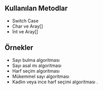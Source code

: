 
## Kullanılan Metodlar  
 
- Switch Case
- Char ve Aray[]
- İnt  ve Aray[]

##  Örnekler
- Sayı bulma algoritması
- Sayı asal mı algoritması
- Harf seçim algoritması
- Mükemmel sayı algoritması
- Kadlın veya ince harf seçimi algoritması .
